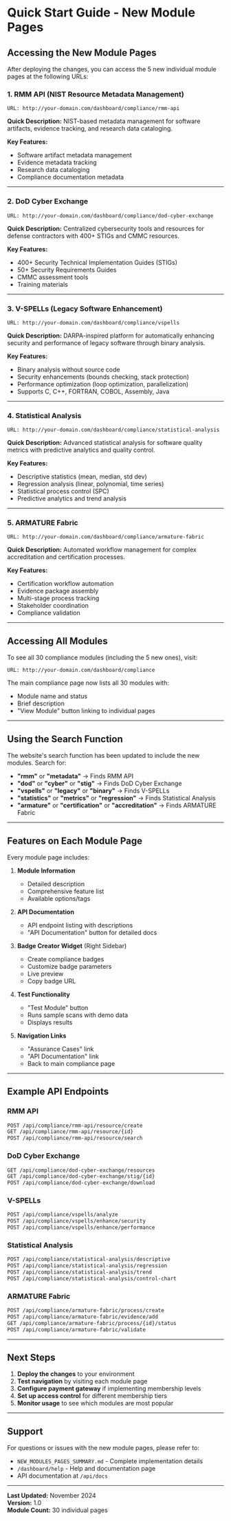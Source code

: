 # Quick Start Guide - New Module Pages

## Accessing the New Module Pages

After deploying the changes, you can access the 5 new individual module pages at the following URLs:

### 1. RMM API (NIST Resource Metadata Management)
```
URL: http://your-domain.com/dashboard/compliance/rmm-api
```

**Quick Description:** NIST-based metadata management for software artifacts, evidence tracking, and research data cataloging.

**Key Features:**
- Software artifact metadata management
- Evidence metadata tracking
- Research data cataloging
- Compliance documentation metadata

---

### 2. DoD Cyber Exchange
```
URL: http://your-domain.com/dashboard/compliance/dod-cyber-exchange
```

**Quick Description:** Centralized cybersecurity tools and resources for defense contractors with 400+ STIGs and CMMC resources.

**Key Features:**
- 400+ Security Technical Implementation Guides (STIGs)
- 50+ Security Requirements Guides
- CMMC assessment tools
- Training materials

---

### 3. V-SPELLs (Legacy Software Enhancement)
```
URL: http://your-domain.com/dashboard/compliance/vspells
```

**Quick Description:** DARPA-inspired platform for automatically enhancing security and performance of legacy software through binary analysis.

**Key Features:**
- Binary analysis without source code
- Security enhancements (bounds checking, stack protection)
- Performance optimization (loop optimization, parallelization)
- Supports C, C++, FORTRAN, COBOL, Assembly, Java

---

### 4. Statistical Analysis
```
URL: http://your-domain.com/dashboard/compliance/statistical-analysis
```

**Quick Description:** Advanced statistical analysis for software quality metrics with predictive analytics and quality control.

**Key Features:**
- Descriptive statistics (mean, median, std dev)
- Regression analysis (linear, polynomial, time series)
- Statistical process control (SPC)
- Predictive analytics and trend analysis

---

### 5. ARMATURE Fabric
```
URL: http://your-domain.com/dashboard/compliance/armature-fabric
```

**Quick Description:** Automated workflow management for complex accreditation and certification processes.

**Key Features:**
- Certification workflow automation
- Evidence package assembly
- Multi-stage process tracking
- Stakeholder coordination
- Compliance validation

---

## Accessing All Modules

To see all 30 compliance modules (including the 5 new ones), visit:

```
URL: http://your-domain.com/dashboard/compliance
```

The main compliance page now lists all 30 modules with:
- Module name and status
- Brief description
- "View Module" button linking to individual pages

---

## Using the Search Function

The website's search function has been updated to include the new modules. Search for:

- **"rmm"** or **"metadata"** → Finds RMM API
- **"dod"** or **"cyber"** or **"stig"** → Finds DoD Cyber Exchange
- **"vspells"** or **"legacy"** or **"binary"** → Finds V-SPELLs
- **"statistics"** or **"metrics"** or **"regression"** → Finds Statistical Analysis
- **"armature"** or **"certification"** or **"accreditation"** → Finds ARMATURE Fabric

---

## Features on Each Module Page

Every module page includes:

1. **Module Information**
   - Detailed description
   - Comprehensive feature list
   - Available options/tags

2. **API Documentation**
   - API endpoint listing with descriptions
   - "API Documentation" button for detailed docs

3. **Badge Creator Widget** (Right Sidebar)
   - Create compliance badges
   - Customize badge parameters
   - Live preview
   - Copy badge URL

4. **Test Functionality**
   - "Test Module" button
   - Runs sample scans with demo data
   - Displays results

5. **Navigation Links**
   - "Assurance Cases" link
   - "API Documentation" link
   - Back to main compliance page

---

## Example API Endpoints

### RMM API
```bash
POST /api/compliance/rmm-api/resource/create
GET /api/compliance/rmm-api/resource/{id}
POST /api/compliance/rmm-api/resource/search
```

### DoD Cyber Exchange
```bash
GET /api/compliance/dod-cyber-exchange/resources
GET /api/compliance/dod-cyber-exchange/stig/{id}
POST /api/compliance/dod-cyber-exchange/download
```

### V-SPELLs
```bash
POST /api/compliance/vspells/analyze
POST /api/compliance/vspells/enhance/security
POST /api/compliance/vspells/enhance/performance
```

### Statistical Analysis
```bash
POST /api/compliance/statistical-analysis/descriptive
POST /api/compliance/statistical-analysis/regression
POST /api/compliance/statistical-analysis/trend
POST /api/compliance/statistical-analysis/control-chart
```

### ARMATURE Fabric
```bash
POST /api/compliance/armature-fabric/process/create
POST /api/compliance/armature-fabric/evidence/add
GET /api/compliance/armature-fabric/process/{id}/status
POST /api/compliance/armature-fabric/validate
```

---

## Next Steps

1. **Deploy the changes** to your environment
2. **Test navigation** by visiting each module page
3. **Configure payment gateway** if implementing membership levels
4. **Set up access control** for different membership tiers
5. **Monitor usage** to see which modules are most popular

---

## Support

For questions or issues with the new module pages, please refer to:
- `NEW_MODULES_PAGES_SUMMARY.md` - Complete implementation details
- `/dashboard/help` - Help and documentation page
- API documentation at `/api/docs`

---

**Last Updated:** November 2024  
**Version:** 1.0  
**Module Count:** 30 individual pages
